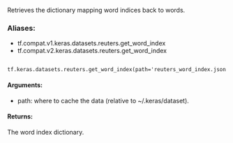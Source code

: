 Retrieves the dictionary mapping word indices back to words.
### Aliases:
- tf.compat.v1.keras.datasets.reuters.get_word_index
- tf.compat.v2.keras.datasets.reuters.get_word_index

```
 tf.keras.datasets.reuters.get_word_index(path='reuters_word_index.json')
```
#### Arguments:
- path: where to cache the data (relative to ~/.keras/dataset).
#### Returns:
The word index dictionary.
